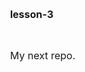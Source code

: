 # lesson-3
My next repo.
<!DOCTYPE html>
<html lang="en">
	<head>
        <style>
		* {
			box-sizing: border-box;
			height: 50px;
			font-size: 16px;
			padding-left: 15px;
			padding-right: 15px;
		}
			.block {
				display: block;
				background-color: rgb(0,154,205);
				border: solid 2px rgb(0,0,238);
				width: 200px;
				padding-top: 15px;
				
			}
			.inline {
				display: inline;
				font-size: 42px;
				background-color: rgb(255,255,0);
				border: solid 2px rgb(205,0,0);
				width: 100px;
			}
			.inline-block {
				display: inline-block;
				background-color: rgb(162,205,90);
				border: solid 2px rgb(69,139,0);
				width: 200px;
				padding-top: 15px;
			}
		</style>
    </head>
    <body>
		<p class="block">I am block</p>
		<p class="block">I am block</p>
		<p class="block">I am block</p>
		
		<p class="inline">I am inline</p>
		<p class="inline">I am inline</p>
		<p class="inline">I am inline</p>
		<p class="inline">I am inline</p>
		<p class="inline">I am inline</p>
	<br>	
		<p class="inline-block">I am inline-block</p>
		<p class="inline-block">I am inline-block</p>
		<p class="inline-block">I am inline-block</p>

    </body>
</html>        
             
